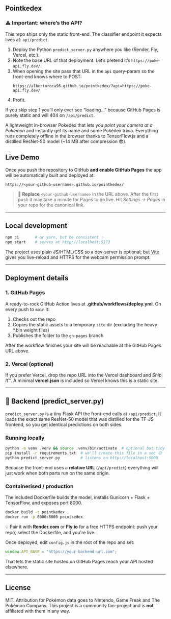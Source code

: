 
## Pointkedex

### ⚠️ Important: where’s the API?
This repo ships only the static front-end.  The classifier endpoint it expects lives at: `api/predict`.

1. Deploy the Python `predict_server.py` anywhere you like (Render, Fly, Vercel, etc.).
2. Note the base URL of that deployment.  Let’s pretend it’s `https://poke-api.fly.dev/`.
3. When opening the site pass that URL in the `api` query-param so the front-end knows where to POST:
   ```
   https://albertoroca96.github.io/pointkedex/?api=https://poke-api.fly.dev/
   ```
4. Profit.

If you skip step 1 you’ll only ever see “loading...” because GitHub Pages is purely static and will 404 on `/api/predict`.

A lightweight in-browser Pokedex that lets you *point your camera at a Pokémon* and instantly get its name and some Pokédex trivia. Everything runs completely offline in the browser thanks to TensorFlow.js and a distilled ResNet-50 model (\~14&nbsp;MB after compression 😎).

## Live Demo

Once you push the repository to GitHub **and enable GitHub Pages** the app will be automatically built and deployed at:

```
https://<your-github-username>.github.io/pointkedex/
```

> 📌 **Replace** `<your-github-username>` in the URL above. After the first push it may take a minute for Pages to go live. Hit *Settings → Pages* in your repo for the canonical link.

---

## Local development

```bash
npm ci       # or yarn, but be consistent ✨
npm start    # serves at http://localhost:5173
```

The project uses plain JS/HTML/CSS so a dev-server is optional; but [Vite](https://vitejs.dev) gives you live-reload and HTTPS for the webcam permission prompt.

---

## Deployment details

### 1. GitHub Pages

A ready-to-rock GitHub Action lives at **.github/workflows/deploy.yml**. On every push to `main` it:

1. Checks out the repo
2. Copies the static assets to a temporary `site` dir (excluding the heavy \*.bin weight files)
3. Publishes the folder to the `gh-pages` branch

After the workflow finishes your site will be reachable at the GitHub Pages URL above.

### 2. Vercel (optional)

If you prefer Vercel, drop the repo URL into the Vercel dashboard and *Ship It*™️. A minimal **vercel.json** is included so Vercel knows this is a static site.

---

## 🐍 Backend (predict_server.py)

`predict_server.py` is a tiny Flask API the front-end calls at `/api/predict`.
It loads the exact same ResNet-50 model that was distilled for the TF-JS frontend, so you get identical predictions on both sides.

### Running locally

```bash
python -m venv .venv && source .venv/bin/activate  # optional but tidy
pip install -r requirements.txt  # we'll create this file in a sec 😉
python predict_server.py         # listens on http://localhost:5000
```

Because the front-end uses a **relative URL** (`/api/predict`) everything will just work when both parts run on the same origin.

### Containerised / production

The included Dockerfile builds the model, installs Gunicorn + Flask + TensorFlow, and exposes port 8000.

```bash
docker build -t pointkedex .
docker run -p 8000:8000 pointkedex
```

💡  Pair it with **Render.com** or **Fly.io** for a free HTTPS endpoint: push your repo, select the Dockerfile, and you're live.

Once deployed, edit `config.js` in the root of the repo and set:

```js
window.API_BASE = "https://your-backend-url.com";
```

That lets the static site hosted on GitHub Pages reach your API hosted elsewhere.

---

## License

MIT. Attribution for Pokémon data goes to Nintendo, Game Freak and The Pokémon Company. This project is a community fan-project and is **not** affiliated with them in any way.